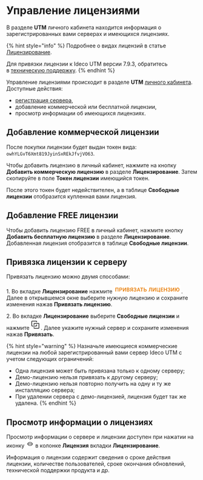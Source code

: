 # Управление лицензиями

В разделе **UTM** личного кабинета находится информация о зарегистрированных вами серверах и имеющихся лицензиях.

{% hint style="info" %}
Подробнее о видах лицензий в статье [Лицензирование](../general/license.md).

Для привязки лицензии к Ideco UTM версии 7.9.3, обратитесь в [техническую поддержку](../general/technical-support.md).
{% endhint %}

Управление лицензиями происходит в разделе **UTM** [личного кабинета](https://my.ideco.ru/). Доступные действия:

* [регистрация сервера](server-registration.md), 
* добавление коммерческой или бесплатной лицензии,
* просмотр информации об имеющихся лицензиях.

## Добавление коммерческой лицензии

После покупки лицензии будет выдан токен вида: `owhYLGvT6Xmt819JyinSxREkJfvjVO63`.

Чтобы добавить лицензию в личный кабинет, нажмите на кнопку **Добавить коммерческую лицензию** в разделе **Лицензирование**. Затем скопируйте в поле **Токен лицензии** имеющийся токен.

После этого токен будет недействителен, а в таблице **Свободные лицензии** отобразится купленная вами лицензия.

## Добавление FREE лицензии

Чтобы добавить лицензию FREE в личный кабинет, нажмите кнопку **Добавить бесплатную лицензию** в разделе **Лицензирование**. Добавленная лицензия отобразится в таблице **Свободные лицензии**.

## Привязка лицензии к серверу

Привязать лицензию можно двумя способами:

1\. Во вкладке **Лицензирование** нажмите ![](../.gitbook/assets/icon-lk-licens.png). Далее в открывшемся окне выберите нужную лицензию и сохраните изменения нажав **Привязать лицензию**.

2\. Во вкладке **Лицензирование** выберите **Свободные лицензии** и нажмите ![](../.gitbook/assets/icon-lk.png). Далее укажите нужный сервер и сохраните изменения нажав **Привязать**.

{% hint style="warning" %}
Назначьте имеющиеся коммерческие лицензии на любой зарегистрированный вами сервер Ideco UTM с учетом следующих ограничений:

* Одна лицензия может быть привязана только к одному серверу;
* Демо-лицензию нельзя привязать к другому серверу;
* Демо-лицензию нельзя повторно получить на одну и ту же инсталляцию сервера;
* При удалении сервера с демо-лицензией, лицензия будет так же удалена.
{% endhint %}

## Просмотр информации о лицензиях

Просмотр информации о сервере и лицензии доступен при нажатии на иконку ![](../.gitbook/assets/icon-eye.png) в колонке **Лицензия** вкладки **Лицензирование**.

Информация о лицензии содержит сведения о сроке действия лицензии, количестве пользователей, сроке окончания обновлений, технической поддержки продукта и др.
